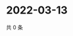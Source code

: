 # 2022-03-13

共 0 条

<!-- BEGIN WEIBO -->
<!-- 最后更新时间 Sun Mar 13 2022 14:18:01 GMT+0800 (China Standard Time) -->

<!-- END WEIBO -->
